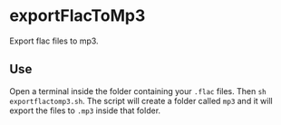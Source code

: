 # exportFlacToMp3

Export flac files to mp3.

## Use

Open a terminal inside the folder containing your `.flac` files. Then `sh exportflactomp3.sh`. The script will create a folder called `mp3` and it will export the files to `.mp3` inside that folder.
